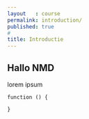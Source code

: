 ```yaml
---
layout   : course
permalink: introduction/
published: true
#
title: Introductie
---
```


## Hallo NMD

lorem ipsum

```
function () {

}
```